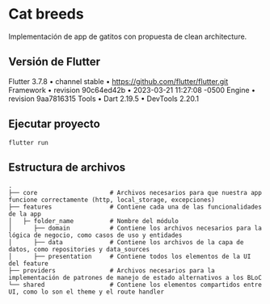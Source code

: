 # Cat breeds
Implementación de app de gatitos con propuesta de clean architecture.

## Versión de Flutter
Flutter 3.7.8 • channel stable • https://github.com/flutter/flutter.git
Framework • revision 90c64ed42b • 2023-03-21 11:27:08 -0500
Engine • revision 9aa7816315
Tools • Dart 2.19.5 • DevTools 2.20.1

## Ejecutar proyecto
```
flutter run
```

## Estructura de archivos

    .
    ├── core                    # Archivos necesarios para que nuestra app funcione correctamente (http, local_storage, excepciones)
    ├── features                # Contiene cada una de las funcionalidades de la app
    │   ├─ folder_name          # Nombre del módulo
    │      ├── domain           # Contiene los archivos necesarios para la lógica de negocio, como casos de uso y entidades
    │      ├── data             # Contiene los archivos de la capa de datos, como repositories y data_sources
    │      ├── presentation     # Contiene todos los elementos de la UI del feature
    ├── providers               # Archivos necesarios para la implementación de patrones de manejo de estado alternativos a los BLoC
    └── shared                  # Contiene los elementos compartidos entre UI, como lo son el theme y el route handler